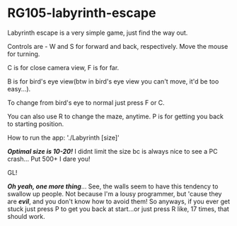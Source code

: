 # RG105-labyrinth-escape


Labyrinth escape is a very simple game, just find the way out.

Controls are - W and S for forward and back, respectively. Move the mouse for turning.

C is for close camera view, F is for far. 

B is for bird's eye view(btw in bird's eye view you can't move, it'd be too easy...).

To change from bird's eye to normal just press F or C.

You can also use R to change the maze, anytime. P is for getting you back to starting position.

How to run the app: './Labyrinth [size]'  

***Optimal size is 10-20!*** I didnt limit the size bc is always nice to see a PC crash... Put 500+ I dare you!

GL!

***Oh yeah, one more thing***... See, the walls seem to have this tendency to swallow up people. Not because I'm a lousy programmer, but 'cause they are ***evil***, and you don't know how to avoid them! So anyways, if you ever get stuck just press P to get you back at start...or just press R like, 17 times, that should work. 
